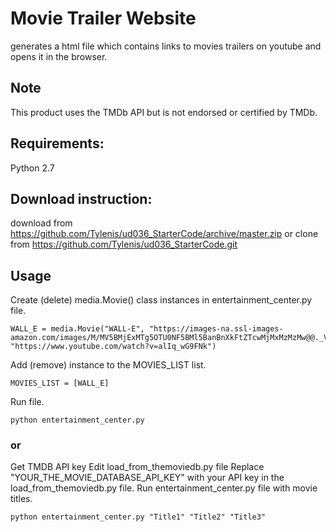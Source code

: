# Movie Trailer Website
generates a html file  which contains links to movies trailers on youtube and opens it in the browser.

## Note
This product uses the TMDb API but is not endorsed or certified by TMDb.

## Requirements:
Python 2.7

## Download instruction:
download from https://github.com/Tylenis/ud036_StarterCode/archive/master.zip
or clone from https://github.com/Tylenis/ud036_StarterCode.git

## Usage
Create (delete) media.Movie() class instances in entertainment_center.py file.
```
WALL_E = media.Movie("WALL-E", "https://images-na.ssl-images-amazon.com/images/M/MV5BMjExMTg5OTU0NF5BMl5BanBnXkFtZTcwMjMxMzMzMw@@._V1_SY1000_CR0,0,674,1000_AL_.jpg", "https://www.youtube.com/watch?v=alIq_wG9FNk")
```

Add (remove) instance to the MOVIES_LIST list.
```
MOVIES_LIST = [WALL_E]
```

Run file.
```
python entertainment_center.py
```
### or
Get TMDB API key
Edit load_from_themoviedb.py file
Replace "YOUR_THE_MOVIE_DATABASE_API_KEY" with your API key in the load_from_themoviedb.py file.
Run entertainment_center.py file with movie titles.
```
python entertainment_center.py "Title1" "Title2" "Title3"


